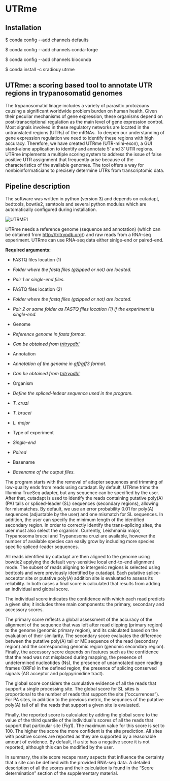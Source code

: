 # UTRme


## Installation

$ conda config --add channels defaults

$ conda config --add channels conda-forge

$ conda config --add channels bioconda

$ conda install -c sradiouy utrme



## UTRme: a scoring based tool to annotate UTR regions in trypanosomatid genomes 

The trypanosomatid linage includes a variety of parasitic protozoans causing a significant worldwide problem burden on human health. Given their peculiar mechanisms of gene expression, these organisms depend on post-transcriptional regulation as the main level of gene expression control. Most signals involved in these regulatory networks are located in the untranslated regions (UTRs) of the mRNAs. To deepen our understanding of gene expression regulation we need to identify these regions with high accuracy. Therefore, we have created UTRme (UTR-mini-exon), a GUI stand-alone application to identify and annotate 5’ and 3’ UTR regions. UTRme implements a multiple scoring system to address the issue of false positive UTR assignment that frequently arise because of the characteristics of the available genomes. The tool offers a way for nonbioinformaticians to precisely determine UTRs from transcriptomic data.

## Pipeline description 

The software was written in python (version 3) and depends on cutadapt, bedtools, bowtie2, samtools and several python modules which are automatically configured during installation. 


![UTRME1](https://github.com/sradiouy/UTRme/blob/master/utrme1.png)


UTRme needs a reference genome (sequence and annotation) (which can be obtained from http://tritrypdb.org/) and raw reads from a RNA-seq experiment. UTRme can use RNA-seq data either sinlge-end or paired-end. 

**Required arguments:**

* FASTQ files location (1)
 * *Folder where the fastq files (gzipped or not) are located.*
  * *Pair 1 or single-end files.*



* FASTQ files location (2)
 * *Folder where the fastq files (gzipped or not) are located.*
  * *Pair 2 or same folder as FASTQ files location (1) if the experiment is single-end.*
  



* Genome
 * *Reference genome in fasta format.* 
  * *Can be obtained from  [tritrypdb!](http://tritrypdb.org/)*
   


* Annotation
 * *Annotation of the genome in gff/gff3 format.*
  * *Can be obtained from  [tritrypdb!](http://tritrypdb.org/)*
  

* Organism
 * *Define the spliced-ledear sequence used in the program.*
  * *T. cruzi*
  * *T. brucei* 
  * *L. major*
  

 * Type of experiment
  * *Single-end*
  * *Paired*
  
 
* Basename
 * *Basename of the output files.*
 

The program starts with the removal of adapter sequences and trimming of low-quality ends from reads using cutadapt. By default, UTRme trims the Illumina TrueSeq adapter, but any sequence can be specified by the user. After that, cutadapt is used to identify the reads containing putative poly(A)  (PA) tails or spliced-leader (SL) sequences (secondary regions), allowing for mismatches. By default, we use an error probability 0.01 for poly(A) sequences (adjustable by the user) and one mismatch for SL sequences. In addition, the user can specify the minimum length of the identified secondary region. In order to correctly identify the trans-splicing sites, the user must also select the organism. Currently, Leishmania major, Trypanosoma brucei and Trypanosoma cruzi are available, however the number of available species can easily grow by including more species specific spliced-leader sequences. 

All reads identified by cutadapt are then aligned to the genome using bowtie2 applying the default very-sensitive local end-to-end alignment mode. The subset of reads aligning to intergenic regions  is selected using bedtools and were previously identified by cutadapt. Each putative splice-acceptor site or putative poly(A) addition site is evaluated to assess its reliability. In both cases a final score is calculated that results from adding an individual and global score. 

The individual score indicates the confidence with which each read predicts a given site; it includes three main components: the primary, secondary and accessory scores.  

The primary score reflects a global assessment of the accuracy of the alignment of the sequence that was left after read clipping (primary region) to the genome (genomic primary region), and its calculated based on the evaluation of their similarity. The secondary score evaluates the difference between the putative poly(A) tail or ME sequence of the read (secondary region) and the corresponding genomic region (genomic secondary region). Finally, the accessory score depends on features such as the confidence that the read was not misplaced during mapping, the presence of undetermined nucleotides (Ns), the presence of unannotated open reading frames (ORFs) in the defined region, the presence of splicing conserved signals (AG acceptor and polypyrimidine tract). 

The global score considers the cumulative evidence of all the reads that support a single processing site. The global score for SL sites is proportional to the number of reads that support the site (“occurrences”). For PA sites, in addition to the previous metric, the sequnces of the putative poly(A) tail of all the reads that support a given site is evaluated. 

 Finally, the reported score is calculated by adding the global score to the value of the third quartile of the individual's scores of all the reads that support that particular site (Fig1). The maximum value for this score is set to 100. The higher the score the more confident is the site prediction. All sites with positive scores are reported as they are supported by a reasonable amount of evidence. By default, if a site has a negative score it is not reported, although this can be modified by the user.  

 In summary, the site score recaps many aspects that influence the certainty that a site can be defined with the provided RNA-seq data. A detailed description of all the scores and their calculation is found in the “Score determination” section of the supplementary material. 

